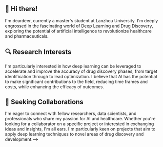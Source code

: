 ## 👋 Hi there! 
I'm deardeer, currently a master's student at Lanzhou University. I'm deeply engrossed in the fascinating world of Deep Learning and Drug Discovery, exploring the potential of artificial intelligence to revolutionize healthcare and pharmaceuticals.

<!--  ## 🎓 Academic Journey
My journey at Lanzhou University has been incredibly rewarding, offering me the opportunity to delve into cutting-edge research under the guidance of esteemed professors. My coursework and research projects have not only solidified my foundation in deep learning algorithms but also allowed me to explore their practical applications in drug discovery processes.-->

## 🔍 Research Interests
I'm particularly interested in how deep learning can be leveraged to accelerate and improve the accuracy of drug discovery phases, from target identification through to lead optimization. I believe that AI has the potential to make significant contributions to the field, reducing time frames and costs, while enhancing the efficacy of outcomes.

<!-- ## 💼 Projects and Contributions
Throughout my studies, I've been fortunate to contribute to several projects that aim at harnessing the power of AI for healthcare innovations. Whether it's developing predictive models for molecular interactions or optimizing drug screening processes, I'm always on the lookout for new challenges that push the boundaries of what's possible.-->

## 🤝 Seeking Collaborations
I'm eager to connect with fellow researchers, data scientists, and professionals who share my passion for AI and healthcare. Whether you're looking for a collaborator on a specific project or interested in exchanging ideas and insights, I'm all ears. I'm particularly keen on projects that aim to apply deep learning techniques to novel areas of drug discovery and development.-->

<!-- ## 📬 Let's Connect!
If you're interested in discussing potential collaborations or just want to chat about the latest in AI and healthcare, feel free to reach out to me here on GitHub or via zhenglu.chen@icloud.com. I'm looking forward to connecting with like-minded individuals and contributing to meaningful projects.-->
